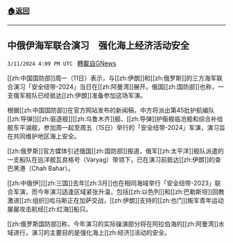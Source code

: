 ###  [:house:返回](README.md)
---


## 中俄伊海军联合演习　强化海上经济活动安全
`3/11/2024 4:09 PM UTC ` [轉載自GNews](https://gnews.org/articles/2384974)

[[zh:中国国防部]]周一（11日）表示，与[[zh:伊朗]]和[[zh:俄罗斯]]的三方海军联合演习「安全纽带-2024」当日在[[zh:阿曼湾]]展开。俄国[[zh:国防部]]也称，一支俄军舰队已经抵达[[zh:伊朗]]准备参加这场军演。

根据[[zh:中国国防部]]在官方网站发布的新闻稿，中方将派出第45批护航编队[[zh:导弹]][[zh:驱逐舰]][[zh:乌鲁木齐]]舰、[[zh:导弹]]护衞舰临沧舰和综合补给舰东平湖舰，参加周一起至周五（15日）举行的「安全纽带-2024」军演，演习旨在共同维护地区海上安全。

[[zh:俄罗斯]]官方媒体引述俄国[[zh:国防部]]报道，俄军[[zh:太平洋]]舰队派遣的一支船队在巡洋舰瓦良格号（Varyag）带领下，已在演习前抵达[[zh:伊朗]]的查巴黑港（Chah Bahar）。

[[zh:中俄伊]][[zh:三国]]去年[[zh:3月]]也在相同海域举行「安全纽带-2023」联合军演，而今年演习适逢区域紧张升温，包括[[zh:以色列]]和[[zh:巴勒斯坦]]回教激进[[zh:组织]]哈马斯正在加萨交战，[[zh:伊朗]]支持的[[zh:也门]]叛军青年运动屡屡攻击航经[[zh:红海]]船只。

[[zh:俄罗斯国防部]]称，今年演习的实际操演部分将在阿拉伯海的[[zh:阿曼湾]]水域进行，演习的主要目的是强化海上[[zh:经济]]活动的安全。
